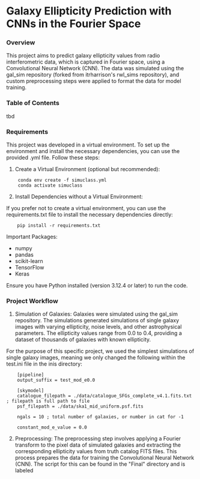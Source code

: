 # Galaxy Ellipticity Prediction with CNNs in the Fourier Space

### Overview
This project aims to predict galaxy ellipticity values from radio interferometric data, which is captured in Fourier space, using a Convolutional Neural Network (CNN). The data was simulated using the gal_sim repository (forked from itrharrison's rwl_sims repository), and custom preprocessing steps were applied to format the data for model training.


### Table of Contents
tbd

### Requirements 
This project was developed in a virtual environment. To set up the environment and install the necessary dependencies, you can use the provided .yml file. Follow these steps:

1. Create a Virtual Environment (optional but recommended):
    
        conda env create -f simuclass.yml
        conda activate simuclass
        
2. Install Dependencies without a Virtual Environment: 

If you prefer not to create a virtual environment, you can use the requirements.txt file to install the necessary dependencies directly:

        pip install -r requirements.txt

Important Packages:
- numpy
- pandas
- scikit-learn
- TensorFlow
- Keras

Ensure you have Python installed (version 3.12.4 or later) to run the code.

### Project Workflow
1. Simulation of Galaxies:
Galaxies were simulated using the gal_sim repository. The simulations generated simulations of single galaxy images with varying ellipticity, noise levels, and other astrophysical parameters. The ellipticity values range from 0.0 to 0.4, providing a dataset of thousands of galaxies with known ellipticity. 

For the purpose of this specific project, we used the simplest simulations of single galaxy images, meaning we only changed the following within the test.ini file in the inis directory:

        [pipeline]
        output_suffix = test_mod_e0.0

        [skymodel]
        catalogue_filepath = ./data/catalogue_SFGs_complete_v4.1.fits.txt ; filepath is full path to file
        psf_filepath = ./data/ska1_mid_uniform.psf.fits

        ngals = 10 ; total number of galaxies, or number in cat for -1

        constant_mod_e_value = 0.0 


2. Preprocessing:
The preprocessing step involves applying a Fourier transform to the pixel data of simulated galaxies and extracting the corresponding ellipticity values from truth catalog FITS files. This process prepares the data for training the Convolutional Neural Network (CNN). The script for this can be found in the "Final" directory and is labeled 